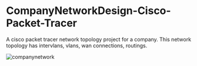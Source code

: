 # CompanyNetworkDesign-Cisco-Packet-Tracer

A cisco packet tracer network topology project for a company. This network topology has intervlans, vlans, wan connections, routings.

![companynetwork](https://github.com/user-attachments/assets/05a1f362-7d9f-464d-8303-3374d8dbcd07)
